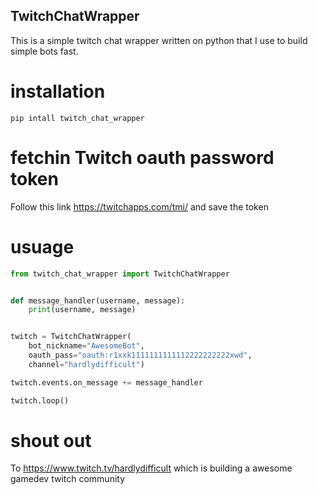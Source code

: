 TwitchChatWrapper
-----------------

This is a simple twitch chat wrapper written on python that I use to build simple bots fast.


# installation

```
pip intall twitch_chat_wrapper
```

# fetchin Twitch oauth password token

Follow this link https://twitchapps.com/tmi/ and save the token

# usuage

```python
from twitch_chat_wrapper import TwitchChatWrapper


def message_handler(username, message):
    print(username, message)


twitch = TwitchChatWrapper(
    bot_nickname="AwesomeBot", 
    oauth_pass="oauth:r1xxk1111111111112222222222xwd", 
    channel="hardlydifficult") 

twitch.events.on_message += message_handler

twitch.loop()
```

# shout out

To https://www.twitch.tv/hardlydifficult which is building a awesome gamedev twitch community